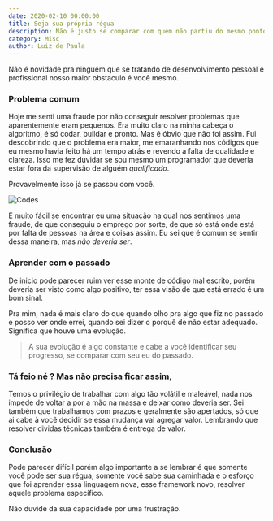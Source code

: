```yaml
---
date: 2020-02-10 00:00:00
title: Seja sua própria régua
description: Não é justo se comparar com quem não partiu do mesmo ponto e não enfrentou os mesmos obstáculos.
category: Misc
author: Luiz de Paula
---
```

Não é novidade pra ninguém que se tratando de desenvolvimento pessoal e profissional nosso maior obstaculo é você mesmo.

### Problema comum
Hoje me senti uma fraude por não conseguir resolver problemas que aparentemente eram pequenos. Era muito claro na minha cabeça o algoritmo, é só codar, buildar e pronto. Mas é óbvio que não foi assim. Fui descobrindo que o problema era maior, me emaranhando nos códigos que eu mesmo havia feito há um tempo atrás e revendo a falta de qualidade e clareza. Isso me fez duvidar se sou mesmo um programador que deveria estar fora da supervisão de alguém *qualificado*.

Provavelmente isso já se passou com você.

![Codes](/assets/img/cods.jpeg)

É muito fácil se encontrar eu uma situação na qual nos sentimos uma fraude, de que conseguiu o emprego por sorte, de que só está onde está por falta de pessoas na área e coisas assim. Eu sei que é comum se sentir dessa maneira, mas *não deveria ser*.

### Aprender com o passado
De inicio pode parecer ruim ver esse monte de código mal escrito, porém deveria ser visto como algo positivo, ter essa visão de que está errado é um bom sinal.

Pra mim, nada é mais claro do que quando olho pra algo que fiz no passado e posso ver onde errei, quando sei dizer o porquê de não estar adequado.  Significa que houve uma evolução.

>A sua evolução é algo constante e cabe a você identificar seu progresso, se comparar com seu eu do passado.

### Tá feio né ? Mas não precisa ficar assim,
Temos o privilégio de trabalhar com algo tão volátil e maleável, nada nos impede de voltar a por a mão na massa e deixar como deveria ser.  Sei também que trabalhamos com prazos e geralmente são apertados, só que ai cabe à você decidir se essa mudança vai agregar valor. Lembrando que resolver dividas técnicas também é entrega de valor.

### Conclusão
Pode parecer difícil porém algo importante a se lembrar é que somente você pode ser sua régua, somente você sabe sua caminhada e o esforço que foi aprender essa linguagem nova, esse framework novo, resolver aquele problema específico.

Não duvide da sua capacidade por uma frustração.